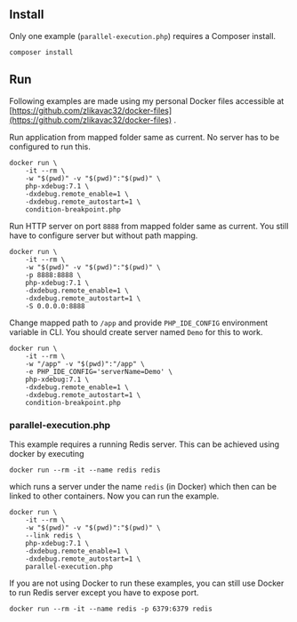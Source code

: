 
## Install

Only one example (`parallel-execution.php`) requires a Composer install.


```
composer install
```

## Run

Following examples are made using my personal Docker files accessible at [https://github.com/zlikavac32/docker-files](https://github.com/zlikavac32/docker-files) .

Run application from mapped folder same as current. No server has to be configured to run this.

```
docker run \
    -it --rm \
    -w "$(pwd)" -v "$(pwd)":"$(pwd)" \
    php-xdebug:7.1 \
    -dxdebug.remote_enable=1 \
    -dxdebug.remote_autostart=1 \
    condition-breakpoint.php
```

Run HTTP server on port `8888` from mapped folder same as current. You still have to configure server but without path mapping.

```
docker run \
    -it --rm \
    -w "$(pwd)" -v "$(pwd)":"$(pwd)" \
    -p 8888:8888 \
    php-xdebug:7.1 \
    -dxdebug.remote_enable=1 \
    -dxdebug.remote_autostart=1 \
    -S 0.0.0.0:8888
```

Change mapped path to `/app`  and provide `PHP_IDE_CONFIG` environment variable in CLI. You should create server named `Demo` for this to work.

```
docker run \
    -it --rm \
    -w "/app" -v "$(pwd)":"/app" \
    -e PHP_IDE_CONFIG='serverName=Demo' \
    php-xdebug:7.1 \
    -dxdebug.remote_enable=1 \
    -dxdebug.remote_autostart=1 \
    condition-breakpoint.php
```

### parallel-execution.php

This example requires a running Redis server. This can be achieved using docker by executing

```
docker run --rm -it --name redis redis
```

which runs a server under the name `redis` (in Docker) which then can be linked to other containers. Now you can run the example.

```
docker run \
    -it --rm \
    -w "$(pwd)" -v "$(pwd)":"$(pwd)" \
    --link redis \
    php-xdebug:7.1 \
    -dxdebug.remote_enable=1 \
    -dxdebug.remote_autostart=1 \
    parallel-execution.php
```

If you are not using Docker to run these examples, you can still use Docker to run Redis server except you have to expose port.

```
docker run --rm -it --name redis -p 6379:6379 redis

```
